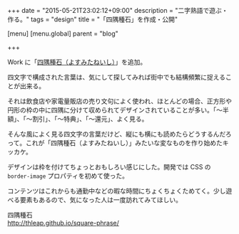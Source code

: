 +++
date = "2015-05-21T23:02:12+09:00"
description = "二字熟語で遊ぶ・作る。"
tags = "design"
title = "「四隅種石」を作成・公開"

[menu]
  [menu.global]
    parent = "blog"

+++

Work に「[四隅種石（よすみたねいし）](/work/square-phrase/)」を追加。

四文字で構成された言葉は、気にして探してみれば街中でも結構頻繁に捉えることが出来る。

それは飲食店や家電量販店の売り文句によく使われ、ほとんどの場合、正方形や円形の枠の中に四隅に分けて収められてデザインされていることが多い。「〜半額」、「〜割引」、「〜特典」、「〜還元」、よく見る。

そんな風によく見る四文字の言葉だけど、縦にも横にも読めたらどうするんだろって。これが「四隅種石（よすみたねいし）」みたいな変なものを作り始めたキッカケ。

デザインは枠を付けてちょっとおもしろい感じにした。開発では CSS の `border-image` プロパティを初めて使った。

コンテンツはこれからも通勤中などの暇な時間にちょくちょくためてく。少し遊べる要素もあるので、気になった人は一度訪れてみてほしい。

四隅種石  
http://thleap.github.io/square-phrase/
